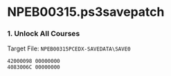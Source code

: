 # NPEB00315.ps3savepatch

### 1. Unlock All Courses

Target File: `NPEB00315PCEDX-SAVEDATA\SAVE0`

```
42000098 00000000
4083006C 00000000
```


